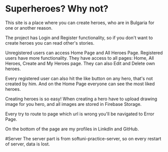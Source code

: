# Superheroes? Why not?

This site is a place where you can create heroes, who are in Bulgaria for one or another reason.

The project has Login and Register functionality, so if you don't want to create heroes you can read other's stories.

Unregistered users can access Home Page and All Heroes Page.
Registered users have more functionality. They have access to all pages: Home, All Heroes, Create and My Heroes page. They can also Edit and Delete own heroes.

Every registered user can also hit the like button on any hero, that's not created by him. And on the Home Page everyone can see the most liked heroes.

Creating heroes is so easy! When creating a hero have to upload drawing image for you hero, and all images are stored in Firebase Storage.

Every try to route to page which url is wrong you'll be navigated to Error Page.

On the bottom of the page are my profiles in LinkdIn and GitHub.

#Server
The server part is from softuni-practice-server, so on every restart of server, data is lost.
